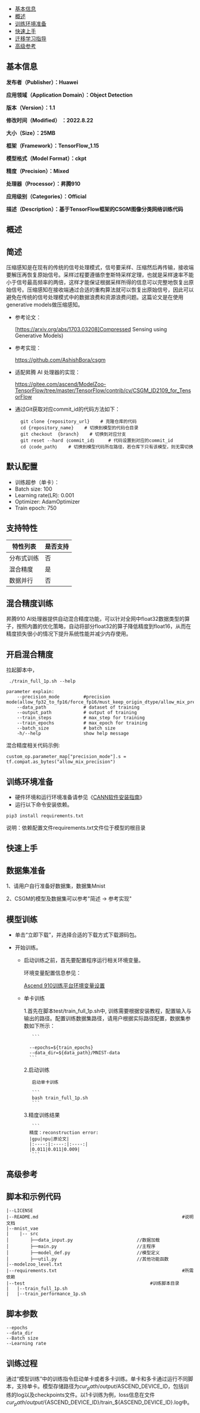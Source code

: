 - [基本信息](#基本信息.md)
- [概述](#概述.md)
- [训练环境准备](#训练环境准备.md)
- [快速上手](#快速上手.md)
- [迁移学习指导](#迁移学习指导.md)
- [高级参考](#高级参考.md)
<h2 id="基本信息.md">基本信息</h2>

**发布者（Publisher）：Huawei**

**应用领域（Application Domain）：Object Detection**

**版本（Version）：1.1**

**修改时间（Modified） ：2022.8.22**

**大小（Size）：25MB**

**框架（Framework）：TensorFlow_1.15**

**模型格式（Model Format）：ckpt**

**精度（Precision）：Mixed**

**处理器（Processor）：昇腾910**

**应用级别（Categories）：Official**

**描述（Description）：基于TensorFlow框架的CSGM图像分类网络训练代码**

<h2 id="概述.md">概述</h2>

## 简述<a name="section194554031510"></a>

压缩感知是在现有的传统的信号处理模式，信号要采样、压缩然后再传输，接收端要解压再恢复原始信号。采样过程要遵循奈奎斯特采样定理，也就是采样速率不能小于信号最高频率的两倍，这样才能保证根据采样所得的信息可以完整地恢复出原始信号。压缩感知在接收端通过合适的重构算法就可以恢复出原始信号，因此可以避免在传统的信号处理模式中的数据浪费和资源浪费问题。这篇论文是在使用generative models做压缩感知。

- 参考论文：
  
  [https://arxiv.org/abs/1703.03208]Compressed Sensing using Generative Models)

- 参考实现：

  https://github.com/AshishBora/csgm

- 适配昇腾 AI 处理器的实现：
  
  https://gitee.com/ascend/ModelZoo-TensorFlow/tree/master/TensorFlow/contrib/cv/CSGM_ID2109_for_TensorFlow

- 通过Git获取对应commit\_id的代码方法如下：
  
        git clone {repository_url}    # 克隆仓库的代码
        cd {repository_name}    # 切换到模型的代码仓目录
        git checkout  {branch}    # 切换到对应分支
        git reset --hard ｛commit_id｝     # 代码设置到对应的commit_id
        cd ｛code_path｝    # 切换到模型代码所在路径，若仓库下只有该模型，则无需切换
    

## 默认配置<a name="section91661242121611"></a>

-   训练超参（单卡）：
  - Batch size: 100
  - Learning rate(LR): 0.001
  - Optimizer: AdamOptimizer
  - Train epoch: 750

## 支持特性<a name="section1899153513554"></a>

| 特性列表   | 是否支持 |
| ---------- | -------- |
| 分布式训练 | 否       |
| 混合精度   | 是      |
| 数据并行   | 否       |


## 混合精度训练<a name="section168064817164"></a>

昇腾910 AI处理器提供自动混合精度功能，可以针对全网中float32数据类型的算子，按照内置的优化策略，自动将部分float32的算子降低精度到float16，从而在精度损失很小的情况下提升系统性能并减少内存使用。

## 开启混合精度<a name="section20779114113713"></a>

拉起脚本中，

```
 ./train_full_1p.sh --help

parameter explain:
    --precision_mode         #precision mode(allow_fp32_to_fp16/force_fp16/must_keep_origin_dtype/allow_mix_precision)
    --data_path              # dataset of training
    --output_path            # output of training
    --train_steps            # max_step for training
    --train_epochs           # max_epoch for training
    --batch_size             # batch size
    -h/--help                show help message
```
混合精度相关代码示例:

 ```
 custom_op.parameter_map["precision_mode"].s = tf.compat.as_bytes("allow_mix_precision")
 ```

<h2 id="训练环境准备.md">训练环境准备</h2>

-  硬件环境和运行环境准备请参见《[CANN软件安装指南](https://support.huawei.com/enterprise/zh/ascend-computing/cann-pid-251168373?category=installation-update)》
-  运行以下命令安装依赖。
```
pip3 install requirements.txt
```
说明：依赖配置文件requirements.txt文件位于模型的根目录

<h2 id="快速上手.md">快速上手</h2>

## 数据集准备<a name="section361114841316"></a>

1、请用户自行准备好数据集，数据集Mnist

2、CSGM的模型及数据集可以参考"简述 -> 参考实现"

## 模型训练<a name="section715881518135"></a>

- 单击“立即下载”，并选择合适的下载方式下载源码包。
- 开始训练。

    - 启动训练之前，首先要配置程序运行相关环境变量。

      环境变量配置信息参见：

      [Ascend 910训练平台环境变量设置](https://gitee.com/ascend/ModelZoo-TensorFlow/wikis/01.%E8%AE%AD%E7%BB%83%E8%84%9A%E6%9C%AC%E8%BF%81%E7%A7%BB%E6%A1%88%E4%BE%8B/Ascend%20910%E8%AE%AD%E7%BB%83%E5%B9%B3%E5%8F%B0%E7%8E%AF%E5%A2%83%E5%8F%98%E9%87%8F%E8%AE%BE%E7%BD%AE)

    - 单卡训练


        1.首先在脚本test/train_full_1p.sh中, 训练需要根据安装教程，配置输入与输出的路径。配置训练数据集路径，请用户根据实际路径配置，数据集参数如下所示：

             ```

    	    --epochs=${train_epochs} 
    	    --data_dir=${data_path}/MNIST-data
            ```

        2.启动训练
        
             启动单卡训练  
        
             ```
             bash train_full_1p.sh
             ```
        3.精度训练结果
        
             ```
            精度：reconstruction error:
            |gpu|npu|原论文|
            |:----:|:----:|:----:|
            |0.011|0.011|0.009|
             ```             
    

<h2 id="高级参考.md">高级参考</h2>

## 脚本和示例代码

```
|--LICENSE
|--README.md                                                      #说明文档									
|--mnist_vae
|    |-- src
│        ├──data_input.py                        //数据加载
│        ├──main.py                              //主程序
│        ├──model_def.py                         //模型定义
│        ├──util.py                              //其他功能函数                                     
|--modelzoo_level.txt									
|--requirements.txt                                               #所需依赖                                                 
|--test			           	                          #训练脚本目录
|	|--train_full_1p.sh
|	|--train_performance_1p.sh
```

## 脚本参数<a name="section6669162441511"></a>

```
--epochs
--data_dir
--Batch size
--Learning rate
```

## 训练过程<a name="section1589455252218"></a>

通过“模型训练”中的训练指令启动单卡或者多卡训练。单卡和多卡通过运行不同脚本，支持单卡。模型存储路径为${cur_path}/output/$ASCEND_DEVICE_ID，包括训练的log以及checkpoints文件。以1卡训练为例，loss信息在文件${cur_path}/output/${ASCEND_DEVICE_ID}/train_${ASCEND_DEVICE_ID}.log中。